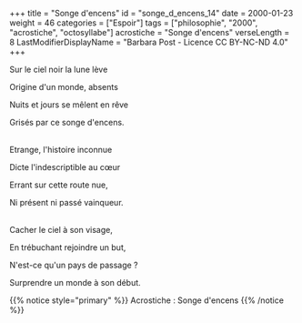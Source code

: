 +++
title = "Songe d'encens"
id = "songe_d_encens_14"
date = 2000-01-23
weight = 46
categories = ["Espoir"]
tags = ["philosophie", "2000", "acrostiche", "octosyllabe"]
acrostiche = "Songe d'encens"
verseLength = 8
LastModifierDisplayName = "Barbara Post - Licence CC BY-NC-ND 4.0"
+++

Sur le ciel noir la lune lève

Origine d'un monde, absents

Nuits et jours se mêlent en rêve

Grisés par ce songe d'encens.

 \
Etrange, l'histoire inconnue

Dicte l'indescriptible au cœur

Errant sur cette route nue,

Ni présent ni passé vainqueur.

 \
Cacher le ciel à son visage,

En trébuchant rejoindre un but,

N'est-ce qu'un pays de passage ?

Surprendre un monde à son début.

{{% notice style="primary" %}}
Acrostiche : Songe d'encens
{{% /notice %}}
